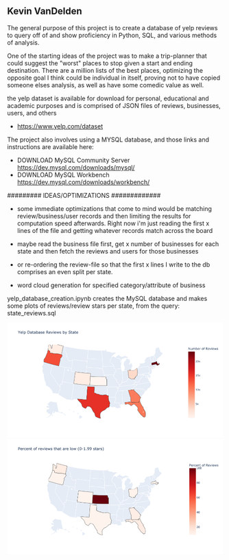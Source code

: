 ## Kevin VanDelden

The general purpose of this project is to create a database of yelp reviews to query off of
and show proficiency in Python, SQL, and various methods of analysis.

One of the starting ideas of the project was to make a trip-planner that could suggest the "worst" places to stop
given a start and ending destination. There are a million lists of the best places, 
optimizing the opposite goal I think could be individual in itself, 
proving not to have copied someone elses analysis, as well as have some comedic value as well.

the yelp dataset is available for download for personal, educational and academic purposes
and is comprised of JSON files of reviews, businesses, users, and others
- https://www.yelp.com/dataset

The project also involves using a MYSQL database, and those links and instructions are available here: 
- DOWNLOAD MySQL Community Server https://dev.mysql.com/downloads/mysql/
- DOWNLOAD MySQL Workbench https://dev.mysql.com/downloads/workbench/

######### IDEAS/OPTIMIZATIONS #############

- some immediate optimizations that come to mind would be matching review/business/user records and then limiting the results for computation speed afterwards. 
Right now i'm just reading the first x lines of the file and getting whatever records match across the board

- maybe read the business file first, get x number of businesses for each state and then fetch the reviews 
and users for those businesses
- or re-ordering the review-file so that the first x lines I write to the db comprises an even split per state.
- word cloud generation for specified category/attribute of business

yelp_database_creation.ipynb creates the MySQL database and makes some plots of reviews/review stars per state, from the query: state_reviews.sql

![alt text](https://github.com/kevin-vandelden/Yelp-Review-Analysis/blob/main/reviews_per_state.png?raw=true)
![alt text](https://github.com/kevin-vandelden/Yelp-Review-Analysis/blob/main/low_reviews_per_state.png?raw=true)
